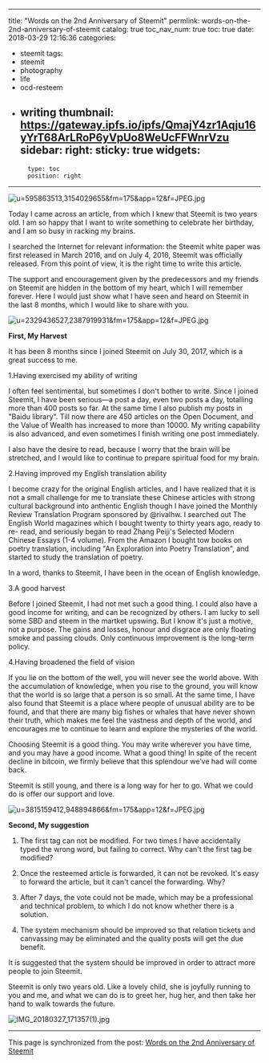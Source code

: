 
---
title: "Words on the 2nd Anniversary of Steemit"
permlink: words-on-the-2nd-anniversary-of-steemit
catalog: true
toc_nav_num: true
toc: true
date: 2018-03-29 12:16:36
categories:
- steemit
tags:
- steemit
- photography
- life
- ocd-resteem
- writing
thumbnail: https://gateway.ipfs.io/ipfs/QmajY4zr1Aqju16yYrT68ArLRoP6yVpUo8WeUcFFWnrVzu
sidebar:
    right:
        sticky: true
widgets:
    -
        type: toc
        position: right
---


![u=595863513,3154029655&fm=175&app=12&f=JPEG.jpg](https://gateway.ipfs.io/ipfs/QmajY4zr1Aqju16yYrT68ArLRoP6yVpUo8WeUcFFWnrVzu)

Today I came across an article, from which I knew that Steemit is two years old. I am so happy that I want to write something to celebrate her birthday, and I am so busy in racking my brains. 

I searched the Internet for relevant information: the Steemit white paper was first released in March 2016, and on July 4, 2016, Steemit was officially released. From this point of view, it is the right time to write this article.

The support and encouragement given by the predecessors and my friends on Steemit are hidden in the bottom of my heart, which I will remember forever. Here I would just show what I have seen and heard on Steemit in the last 8 months, which I would like to share with you.

![u=2329436527,2387919931&fm=175&app=12&f=JPEG.jpg](https://gateway.ipfs.io/ipfs/QmcJfFQni3fACkQ4ppUaenneV3Tpc5oDg8Df1DXGrQhSV5)

**First, My Harvest**

It has been 8 months since I joined Steemit on July 30, 2017, which is a great success to me. 

1.Having exercised my ability of writing

I often feel sentimental, but sometimes I don't bother to write. Since I joined Steemit, I have been serious—a post a day, even two posts a day, totalling more than 400 posts so far. At the same time I also publish my posts in "Baidu library". Till now there are 450 articles on the Open Document, and the Value of Wealth has increased to more than 10000. My writing capability is also advanced, and even sometimes I finish writing one post immediately. 

I also have the desire to read, because I worry that the brain will be stretched, and I would like to continue to prepare spiritual food for my brain. 

2.Having improved my English translation ability

I become crazy for the original English articles, and I have realized that it is not a small challenge for me to translate these Chinese articles with strong cultural background into anthentic English though I have joined the Monthly Review Translation Program sponsored by @rivalhw. I searched out The English World magazines which I bought twenty to thirty years ago, ready to re- read, and seriously began to read Zhang Peiji's Selected Modern Chinese Essays (1-4 volume). From the Amazon I bought tow books on poetry translation, including "An Exploration into Poetry Translation", and started to study the translation of poetry.

In a word, thanks to Steemit, I have been in the ocean of English knowledge.

3.A good harvest

Before I joined Steemit, I had not met such a good thing. I could also have a good income for writing, and can be recognized by others. I am lucky to sell some SBD and steem in the martket upswing. But I know it's just a motive, not a purpose. The gains and losses, honour and disgrace are only floating smoke and passing clouds. Only continuous improvement is the long-term policy. 

4.Having broadened the field of vision

If you lie on the bottom of the well, you will never see the world above. With the accumulation of knowledge, when you rise to the ground, you will know that the world is so large that a person is so small. At the same time, I have also found that Steemit is a place where people of unusual ability are to be found, and that there are many big fishes or whales that have never shown their truth, which makes me feel the vastness and depth of the world, and encourages me to continue to learn and explore the mysteries of the world.

Choosing Steemit is a good thing. You may write wherever you have time, and you may have a good income. What a good thing! In spite of the recent decline in bitcoin, we firmly believe that this splendour we’ve had will come back.

Steemit is still young, and there is a long way for her to go. What we could do is offer our support and love. 

![u=3815159412,948894866&fm=175&app=12&f=JPEG.jpg](https://gateway.ipfs.io/ipfs/QmdpuLDg6F9HcMizXqZmzTU78VWBqnePZUFVJKFYfVRRQ3)

**Second, My suggestion**

1. The first tag can not be modified. For two times I have accidentally typed the wrong word, but failing to correct. Why can't the first tag be modified?

2. Once the resteemed article is forwarded, it can not be revoked. It's easy to forward the article, but it can't cancel the forwarding. Why?

3. After 7 days, the vote could not be made, which may be a professional and technical problem, to which I do not know whether there is a solution.

4. The system mechanism should be improved so that relation tickets and canvassing may be eliminated and the quality posts will get the due benefit.

It is suggested that the system should be improved in order to attract more people to join Steemit.

Steemit is only two years old. Like a lovely child, she is joyfully running to you and me, and what we can do is to greet her, hug her, and then take her hand to walk towards the future.

![IMG_20180327_171357(1).jpg](https://gateway.ipfs.io/ipfs/QmeNWsLjfnFBYLk9Pj5YuGUkpZNpnMALnzenUx7E3pQfEp)

- - -

This page is synchronized from the post: [Words on the 2nd Anniversary of Steemit](https://steemit.com/@bring/words-on-the-2nd-anniversary-of-steemit)
